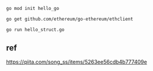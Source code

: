 
```sh
go mod init hello_go

go get github.com/ethereum/go-ethereum/ethclient

go run hello_struct.go
```

## ref
https://qiita.com/song_ss/items/5263ee56cdb4b777409e
